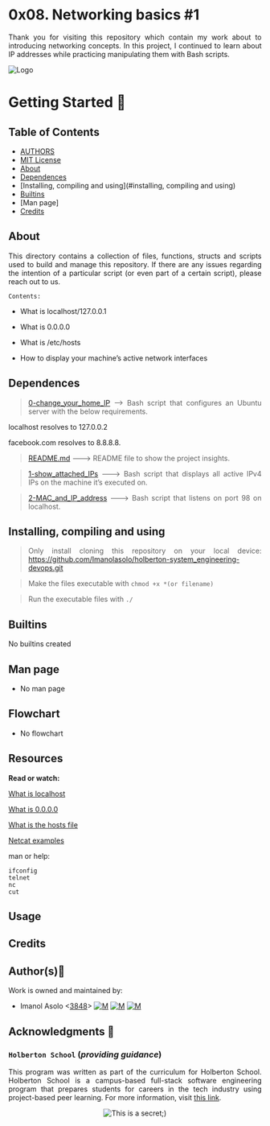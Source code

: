 # 0x08. Networking basics #1

<div style="text-align: justify">

Thank you for visiting this repository which contain my work about to introducing networking concepts. In this project, I continued to learn about IP addresses while practicing manipulating them with Bash scripts.

![Logo](https://www.howtogeek.com/wp-content/uploads/2021/05/laptop-with-terminal-big.png?height=200p&trim=2,2,2,50)

# Getting Started :running:
<div style="text-align: justify">

## Table of Contents
* [AUTHORS](./AUTHORS)
* [MIT License](./LICENSE)
* [About](#about)
* [Dependences](#dependences)
* [Installing, compiling and using](#installing, compiling and using)
* [Builtins](#builtins)
* [Man page]
* [Credits](#credits)

## About
This directory contains a collection of files, functions, structs and scripts used to build and manage this repository. If there are any issues regarding the intention of a particular script (or even part of a certain script), please reach out to us.
	
	Contents:
    
- What is localhost/127.0.0.1

- What is 0.0.0.0

- What is /etc/hosts

- How to display your machine’s active network interfaces

## Dependences 

	
> [0-change_your_home_IP](https://github.com/Imanolasolo/holberton-system_engineering-devops/blob/main/0x07-networking_basics/0-OSI_model) --> Bash script that configures an Ubuntu server with the below requirements.

localhost resolves to 127.0.0.2

facebook.com resolves to 8.8.8.8.

> [README.md](https://github.com/Imanolasolo/holberton-system_engineering-devops/blob/main/0x07-networking_basics/README.md) ---> README file to show the project insights. 

>[1-show_attached_IPs](https://github.com/Imanolasolo/holberton-system_engineering-devops/blob/main/0x07-networking_basics/1-types_of_network) ---> Bash script that displays all active IPv4 IPs on the machine it’s executed on.

>[2-MAC_and_IP_address](https://github.com/Imanolasolo/holberton-system_engineering-devops/blob/main/0x07-networking_basics/2-MAC_and_IP_address) ---> Bash script that listens on port 98 on localhost.

## Installing, compiling and using
	
> Only install cloning this repository on your local device:  https://github.com/Imanolasolo/holberton-system_engineering-devops.git
	
> Make the files executable with `chmod +x *(or filename)`
	
> Run the executable files with `./` 

## Builtins

No builtins created
		
## Man page

-  No man page

## Flowchart
	
- No flowchart

## Resources

**Read or watch:**

[What is localhost](https://intranet.hbtn.io/rltoken/7SedZ8ILSQulYf7xzSbraQ)

[What is 0.0.0.0](https://intranet.hbtn.io/rltoken/n5IFAt_OWGJtGW33t7Jfag)

[What is the hosts file](https://intranet.hbtn.io/rltoken/21l3Uqizr3LpA1ZGrYPg3g)

[Netcat examples](https://intranet.hbtn.io/rltoken/uMleIIzkRoR2w8EkwItSEg)

man or help:
```
ifconfig
telnet
nc
cut
```


## Usage



## Credits

## Author(s):blue_book:

Work is owned and maintained by:
* Imanol Asolo <[3848](mailto:3848@holbertonschool.com)> [![M](https://upload.wikimedia.org/wikipedia/commons/thumb/9/91/Octicons-mark-github.svg/25px-Octicons-mark-github.svg.png)](https://github.com/Imanolasolo) [![M](https://upload.wikimedia.org/wikipedia/fr/thumb/c/c8/Twitter_Bird.svg/25px-Twitter_Bird.svg.png)](https://twitter.com/jjusturi) [![M](https://upload.wikimedia.org/wikipedia/commons/thumb/c/ca/LinkedIn_logo_initials.png/25px-LinkedIn_logo_initials.png)](https://www.linkedin.com/in/imanol-asolo-5ba9b42a/)


## Acknowledgments :mega: 

### **`Holberton School`** (*providing guidance*)
This program was written as part of the curriculum for Holberton School.
Holberton School is a campus-based full-stack software engineering program
that prepares students for careers in the tech industry using project-based
peer learning. For more information, visit [this link](https://www.holbertonschool.com/).
<p align="center">
	<img src="https://assets.website-files.com/6105315644a26f77912a1ada/610540e8b4cd6969794fe673_Holberton_School_logo-04-04.svg" alt="This is a secret;)">
</p>

